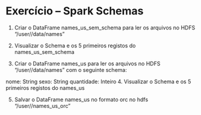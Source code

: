 # Exercício – Spark Schemas

1. Criar o DataFrame names_us_sem_schema para ler os arquivos no HDFS “/user/<nome>/data/names”

2. Visualizar o Schema e os 5 primeiros registos do names_us_sem_schema

3. Criar o DataFrame names_us para ler os arquivos no HDFS “/user/<nome>/data/names” com o seguinte schema:

nome: String
sexo: String
quantidade: Inteiro
4. Visualizar o Schema e os 5 primeiros registos do names_us

5. Salvar o DataFrame names_us no formato orc no hdfs “/user/<nome>/names_us_orc”
